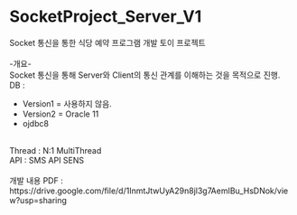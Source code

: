# SocketProject_Server_V1
Socket 통신을 통한 식당 예약 프로그램 개발 토이 프로젝트<br/>
<br/>
-개요-<br/>
Socket 통신을 통해 Server와 Client의 통신 관계를 이해하는 것을 목적으로 진행.<br/>
DB : <br/>
- Version1 = 사용하지 않음.<br/>
- Version2 = Oracle 11<br/>
- ojdbc8<br/>
<br/>
Thread : N:1 MultiThread<br/>
API : SMS API SENS<br/>
<br/>
개발 내용 PDF : https://drive.google.com/file/d/1InmtJtwUyA29n8jl3g7AemIBu_HsDNok/view?usp=sharing
